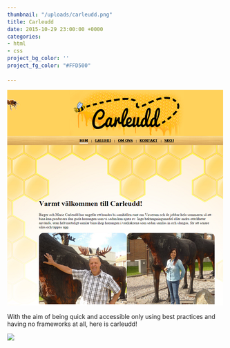 ```yaml
---
thumbnail: "/uploads/carleudd.png"
title: Carleudd
date: 2015-10-29 23:00:00 +0000
categories:
- html
- css
project_bg_color: ''
project_fg_color: "#FFD500"

---
```

![](/uploads/carleudd.png)

With the aim of being quick and accessible only using best practices and having no frameworks at all, here is carleudd! 

![](https://user-images.githubusercontent.com/14079937/48583437-6f978f00-e927-11e8-8397-e172638f477f.png)